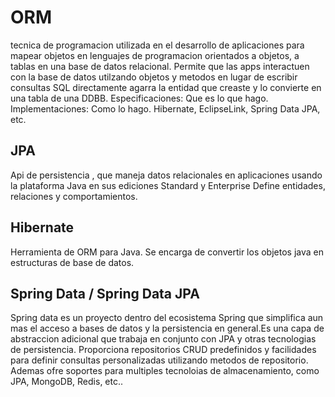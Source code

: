 # ORM

tecnica de programacion utilizada en el desarrollo de aplicaciones para mapear objetos en lenguajes de programacion orientados a objetos, a tablas en una base de datos relacional. 
Permite que las apps interactuen con la base de datos utilzando objetos y metodos en lugar de escribir consultas SQL directamente
agarra la entidad que creaste y lo convierte en una tabla de una DDBB.
Especificaciones: Que es lo que hago.
Implementaciones: Como lo hago. Hibernate, EclipseLink, Spring Data JPA, etc.

## JPA
Api de persistencia , que maneja datos relacionales en aplicaciones usando la plataforma Java en sus ediciones Standard y Enterprise
Define entidades, relaciones y comportamientos.

## Hibernate
Herramienta de ORM para Java. Se encarga de convertir los objetos java en estructuras de base de datos.

## Spring Data / Spring Data JPA
Spring data es un proyecto dentro del ecosistema Spring que simplifica aun mas el acceso a bases de datos y la persistencia en general.Es una capa de abstraccion adicional que trabaja en conjunto con JPA y otras tecnologias de persistencia.
Proporciona repositorios CRUD predefinidos y facilidades para definir consultas personalizadas utilizando metodos de repositorio. Ademas ofre soportes para multiples tecnoloias de almacenamiento, como JPA, MongoDB, Redis, etc..
